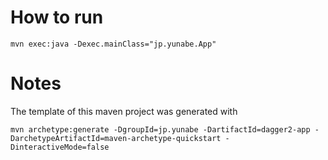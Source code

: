 # How to run

    mvn exec:java -Dexec.mainClass="jp.yunabe.App"


# Notes
The template of this maven project was generated with

    mvn archetype:generate -DgroupId=jp.yunabe -DartifactId=dagger2-app -DarchetypeArtifactId=maven-archetype-quickstart -DinteractiveMode=false
